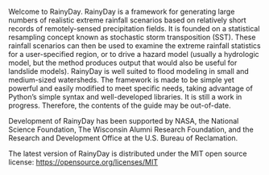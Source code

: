 Welcome to RainyDay. RainyDay is a framework for generating large numbers of realistic extreme rainfall scenarios based on relatively short records of remotely-sensed precipitation fields.  It is founded on a statistical resampling concept known as stochastic storm transposition (SST).  These rainfall scenarios can then be used to examine the extreme rainfall statistics for a user-specified region, or to drive a hazard model (usually a hydrologic model, but the method produces output that would also be useful for landslide models). RainyDay is well suited to flood modeling in small and medium-sized watersheds.  The framework is made to be simple yet powerful and easily modified to meet specific needs, taking advantage of Python’s simple syntax and well-developed libraries.  It is still a work in progress.  Therefore, the contents of the guide may be out-of-date.

Development of RainyDay has been supported by NASA, the National Science Foundation, The Wisconsin Alumni Research Foundation, and the Research and Development Office at the U.S. Bureau of Reclamation.

The latest version of RainyDay is distributed under the MIT open source license: https://opensource.org/licenses/MIT

